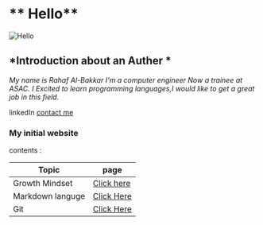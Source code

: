 # ** Hello**
![Hello](https://blogfonts.com/fonts/h/406/164406/img/hello.png)


## *Introduction about an **Auther** *
*My name is Rahaf Al-Bakkar
 I'm a computer engineer Now a trainee at ASAC. I Excited to learn programming languages,I would like to get a great job in this field.*

linkedIn [contact me](https://www.linkedin.com/in/rahaf-albakkar-b3a63a202/)

### My initial website 
contents :

Topic  | page
------------ | -------------
Growth Mindset | [Click here](https://github.com/@Rahafalbakkar/Raeding-Note#Growthmindest)
Markdown languge |[Click Here](https://github.com/RahafALBAKKAR/Raeding-Note/blob/main/read0.md)
Git |[Click Here](https://github.com/RahafALBAKKAR/Raeding-Note/blob/main/Git.md)
